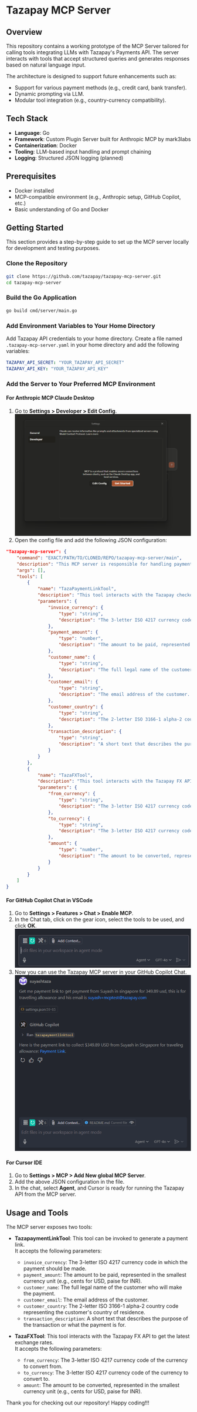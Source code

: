 # Tazapay MCP Server

## Overview

This repository contains a working prototype of the MCP Server tailored for calling tools integrating LLMs with Tazapay's Payments API. The server interacts with tools that accept structured queries and generates responses based on natural language input.

The architecture is designed to support future enhancements such as:

- Support for various payment methods (e.g., credit card, bank transfer).
- Dynamic prompting via LLM.
- Modular tool integration (e.g., country-currency compatibility).

## Tech Stack

- **Language**: Go
- **Framework**: Custom Plugin Server built for Anthropic MCP by mark3labs
- **Containerization**: Docker
- **Tooling**: LLM-based input handling and prompt chaining
- **Logging**: Structured JSON logging (planned)

## Prerequisites

- Docker installed
- MCP-compatible environment (e.g., Anthropic setup, GitHub Copilot, etc.)
- Basic understanding of Go and Docker

## Getting Started

This section provides a step-by-step guide to set up the MCP server locally for development and testing purposes.

### Clone the Repository

```bash
git clone https://github.com/tazapay/tazapay-mcp-server.git
cd tazapay-mcp-server
```

### Build the Go Application

```bash
go build cmd/server/main.go
```

### Add Environment Variables to Your Home Directory

Add Tazapay API credentials to your home directory. Create a file named `.tazapay-mcp-server.yaml` in your home directory and add the following variables:

```yaml
TAZAPAY_API_SECRET: "YOUR_TAZAPAY_API_SECRET"
TAZAPAY_API_KEY: "YOUR_TAZAPAY_API_KEY"
```

### Add the Server to Your Preferred MCP Environment

#### For Anthropic MCP Claude Desktop

1. Go to **Settings > Developer > Edit Config**.  
   ![Claude Config Page](/assets/readme/claude_config_page.png)
2. Open the config file and add the following JSON configuration:

```json
"Tazapay-mcp-server": {
    "command": "EXACT/PATH/TO/CLONED/REPO/tazapay-mcp-server/main",
    "description": "This MCP server is responsible for handling payment link generation via Tazapay's checkout API. It exposes one tool, 'tazapaymentlinktool', which can be invoked by an agent or external interface to create a shareable payment URL that allows a customer to make a payment in a specific currency.",
    "args": [],
    "tools": [
        {
            "name": "TazaPaymentLinkTool",
            "description": "This tool interacts with the Tazapay checkout API to generate a payment link. The payment link is associated with a specific transaction defined by the provided customer and payment details. This link can be sent to the customer so they can complete the payment through Tazapay's hosted checkout.",
            "parameters": {
                "invoice_currency": {
                    "type": "string",
                    "description": "The 3-letter ISO 4217 currency code in which the payment should be made. Examples include 'USD' for US Dollars, 'INR' for Indian Rupees, and 'SGD' for Singapore Dollars. This determines the currency displayed on the payment page."
                },
                "payment_amount": {
                    "type": "number",
                    "description": "The amount to be paid, represented in the smallest currency unit (e.g., cents for USD, paise for INR). To convert a standard float value like 100.00 to the required integer format, multiply it by 100 (i.e., 100.00 becomes 10000). This ensures precise currency handling without floating point issues."
                },
                "customer_name": {
                    "type": "string",
                    "description": "The full legal name of the customer who will make the payment. This name will appear on the Tazapay payment interface and may be used for invoicing and compliance checks."
                },
                "customer_email": {
                    "type": "string",
                    "description": "The email address of the customer. This is used to send the payment link and any related transaction notifications. Must be a valid email format (e.g., 'user@example.com')."
                },
                "customer_country": {
                    "type": "string",
                    "description": "The 2-letter ISO 3166-1 alpha-2 country code representing the customer's country of residence. Examples include 'US' for the United States, 'IN' for India, 'SG' for Singapore. This is important for compliance and payment routing."
                },
                "transaction_description": {
                    "type": "string",
                    "description": "A short text that describes the purpose of the transaction or what the payment is for. This appears on the payment page and helps both the sender and receiver understand the context (e.g., 'Consulting Fees for April 2025')."
                }
            }
        },
        {
            "name": "TazaFXTool",
            "description": "This tool interacts with the Tazapay FX API to get the latest exchange rates. It allows conversion of an amount from one currency to another based on real-time rates.",
            "parameters": {
                "from_currency": {
                    "type": "string",
                    "description": "The 3-letter ISO 4217 currency code of the currency to convert from. Examples include 'USD' for US Dollars, 'EUR' for Euros, and 'JPY' for Japanese Yen."
                },
                "to_currency": {
                    "type": "string",
                    "description": "The 3-letter ISO 4217 currency code of the currency to convert to. Examples include 'USD' for US Dollars, 'EUR' for Euros, and 'JPY' for Japanese Yen."
                },
                "amount": {
                    "type": "number",
                    "description": "The amount to be converted, represented in the smallest currency unit (e.g., cents for USD, paise for INR). To convert a standard float value like 100.00 to the required integer format, multiply it by 100 (i.e., 100.00 becomes 10000)."
                }
            }
        }
    ]
}
```

#### For GitHub Copilot Chat in VSCode

1. Go to **Settings > Features > Chat > Enable MCP**.
2. In the Chat tab, click on the gear icon, select the tools to be used, and click **OK**.  
   ![Chat Tab Gear Icon](/assets/readme/chat_gears.png)
3. Now you can use the Tazapay MCP server in your GitHub Copilot Chat.  
   ![Sample Execution in Go Server](/assets/readme/sample_copilot_chat.png)

#### For Cursor IDE

1. Go to **Settings > MCP > Add New global MCP Server**.
2. Add the above JSON configuration in the file.
3. In the chat, select **Agent**, and Cursor is ready for running the Tazapay API from the MCP server.

## Usage and Tools

The MCP server exposes two tools:

- **TazapaymentLinkTool**: This tool can be invoked to generate a payment link.  
  It accepts the following parameters:
  - `invoice_currency`: The 3-letter ISO 4217 currency code in which the payment should be made.
  - `payment_amount`: The amount to be paid, represented in the smallest currency unit (e.g., cents for USD, paise for INR).
  - `customer_name`: The full legal name of the customer who will make the payment.
  - `customer_email`: The email address of the customer.
  - `customer_country`: The 2-letter ISO 3166-1 alpha-2 country code representing the customer's country of residence.
  - `transaction_description`: A short text that describes the purpose of the transaction or what the payment is for.

- **TazaFXTool**: This tool interacts with the Tazapay FX API to get the latest exchange rates.  
  It accepts the following parameters:
  - `from_currency`: The 3-letter ISO 4217 currency code of the currency to convert from.
  - `to_currency`: The 3-letter ISO 4217 currency code of the currency to convert to.
  - `amount`: The amount to be converted, represented in the smallest currency unit (e.g., cents for USD, paise for INR).

Thank you for checking out our repository! Happy coding!!!
